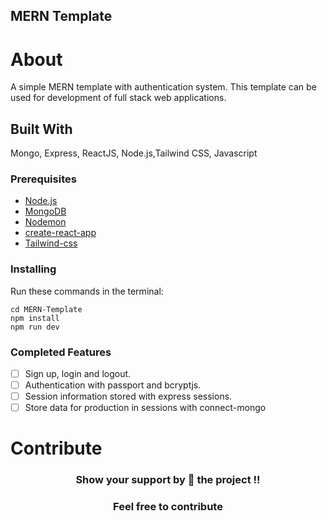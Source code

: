## MERN Template

# About
A simple MERN template with authentication system. This template can be used for development of full stack web applications.

## Built With

Mongo, Express, ReactJS, Node.js,Tailwind CSS, Javascript

### Prerequisites

- [Node.js](https://nodejs.org/en/)
- [MongoDB](https://www.mongodb.com/)
- [Nodemon](https://github.com/remy/nodemon)
- [create-react-app](https://github.com/facebook/create-react-app)
- [Tailwind-css](https://tailwindcss.com/)

### Installing

Run these commands in the terminal:

```
cd MERN-Template
npm install
npm run dev
```

### Completed Features

- [ ] Sign up, login and logout.
- [ ] Authentication with passport and bcryptjs.
- [ ] Session information stored with express sessions.
- [ ] Store data for production in sessions with connect-mongo

# Contribute

<p>
  <h3 align="center">Show your support by 🌟 the project !!</h3>
  <h3 align="center">Feel free to contribute</h3>
</p>

<!-- # Development
Want to contribute? Great!
